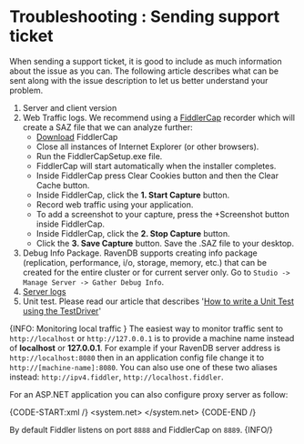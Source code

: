 # Troubleshooting : Sending support ticket

When sending a support ticket, it is good to include as much information about the issue as you can. The following article describes what can be sent along with the issue description to let us better understand your problem.

1. Server and client version
2. Web Traffic logs. We recommend using a [FiddlerCap](http://www.telerik.com/fiddler/fiddlercap) recorder which will create a SAZ file that we can analyze further:
    - [Download](http://www.telerik.com/fiddler/fiddlercap) FiddlerCap
    - Close all instances of Internet Explorer (or other browsers).
    - Run the FiddlerCapSetup.exe file.
    - FiddlerCap will start automatically when the installer completes.
    - Inside FiddlerCap press Clear Cookies button and then the Clear Cache button.
    - Inside FiddlerCap, click the **1. Start Capture** button.
    - Record web traffic using your application.
    - To add a screenshot to your capture, press the +Screenshot button inside FiddlerCap.
    - Inside FiddlerCap, click the **2. Stop Capture** button.
    - Click the **3. Save Capture** button. Save the .SAZ file to your desktop.
3. Debug Info Package. RavenDB supports creating info package (replication, performance, i/o, storage, memory, etc.) that can be created for the entire cluster or for current server only. Go to `Studio -> Manage Server -> Gather Debug Info`.
4. [Server logs](../../server/troubleshooting/enabling-logging)
5. Unit test. Please read our article that describes '[How to write a Unit Test using the TestDriver](../../start/test-driver)'

{INFO: Monitoring local traffic }
The easiest way to monitor traffic sent to `http://localhost` or `http://127.0.0.1` is to provide a machine name instead of **localhost** or **127.0.0.1**.
For example if your RavenDB server address is `http://localhost:8080` then in an application config file change it to  `http://[machine-name]:8080`. You can also use one of these two aliases instead:  `http://ipv4.fiddler`, `http://localhost.fiddler`.

For an ASP.NET application you can also configure proxy server as follow:

{CODE-START:xml /}
<system.net>
  <defaultProxy>
    <proxy bypassonlocal="False" usesystemdefault="True" proxyaddress="http://127.0.0.1:[port number]" />
  </defaultProxy>
</system.net>
{CODE-END /}

By default Fiddler listens on port `8888` and FiddlerCap on `8889`.
{INFO/}
